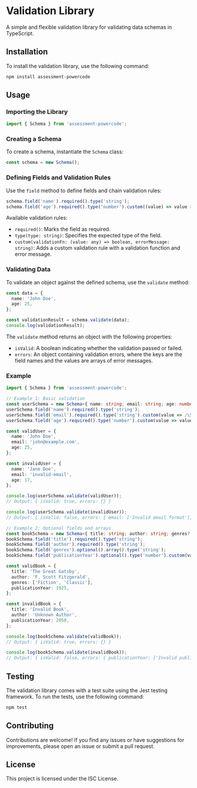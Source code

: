 # Validation Library

A simple and flexible validation library for validating data schemas in TypeScript.

## Installation

To install the validation library, use the following command:

```bash
npm install assessment-powercode
```

## Usage

### Importing the Library

```typescript
import { Schema } from 'assessment-powercode';
```

### Creating a Schema

To create a schema, instantiate the `Schema` class:

```typescript
const schema = new Schema();
```

### Defining Fields and Validation Rules

Use the `field` method to define fields and chain validation rules:

```typescript
schema.field('name').required().type('string');
schema.field('age').required().type('number').custom((value) => value >= 18, 'The age must be at least 18.');
```

Available validation rules:
- `required()`: Marks the field as required.
- `type(type: string)`: Specifies the expected type of the field.
- `custom(validationFn: (value: any) => boolean, errorMessage: string)`: Adds a custom validation rule with a validation function and error message.

### Validating Data

To validate an object against the defined schema, use the `validate` method:

```typescript
const data = {
  name: 'John Doe',
  age: 25,
};

const validationResult = schema.validate(data);
console.log(validationResult);
```

The `validate` method returns an object with the following properties:
- `isValid`: A boolean indicating whether the validation passed or failed.
- `errors`: An object containing validation errors, where the keys are the field names and the values are arrays of error messages.

### Example

```typescript
import { Schema } from 'assessment-powercode';

// Example 1: Basic validation
const userSchema = new Schema<{ name: string; email: string; age: number }>();
userSchema.field('name').required().type('string');
userSchema.field('email').required().type('string').custom(value => /\S+@\S+\.\S+/.test(value), 'Invalid email format');
userSchema.field('age').required().type('number').custom(value => value >= 18, 'Age must be at least 18');

const validUser = {
  name: 'John Doe',
  email: 'john@example.com',
  age: 25,
};

const invalidUser = {
  name: 'Jane Doe',
  email: 'invalid-email',
  age: 17,
};

console.log(userSchema.validate(validUser));
// Output: { isValid: true, errors: {} }

console.log(userSchema.validate(invalidUser));
// Output: { isValid: false, errors: { email: ['Invalid email format'], age: ['Age must be at least 18'] } }

// Example 2: Optional fields and arrays
const bookSchema = new Schema<{ title: string; author: string; genres?: string[]; publicationYear?: number }>();
bookSchema.field('title').required().type('string');
bookSchema.field('author').required().type('string');
bookSchema.field('genres').optional().array().type('string');
bookSchema.field('publicationYear').optional().type('number').custom(value => value >= 1900 && value <= new Date().getFullYear(), 'Invalid publication year');

const validBook = {
  title: 'The Great Gatsby',
  author: 'F. Scott Fitzgerald',
  genres: ['Fiction', 'Classic'],
  publicationYear: 1925,
};

const invalidBook = {
  title: 'Invalid Book',
  author: 'Unknown Author',
  publicationYear: 2050,
};

console.log(bookSchema.validate(validBook));
// Output: { isValid: true, errors: {} }

console.log(bookSchema.validate(invalidBook));
// Output: { isValid: false, errors: { publicationYear: ['Invalid publication year'] } }
```

## Testing

The validation library comes with a test suite using the Jest testing framework. To run the tests, use the following command:

```bash
npm test
```

## Contributing

Contributions are welcome! If you find any issues or have suggestions for improvements, please open an issue or submit a pull request.

## License

This project is licensed under the ISC License.
